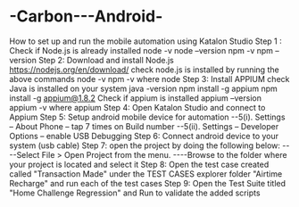 # -Carbon---Android-
How to set up and run the mobile automation using Katalon Studio
Step 1 : Check if Node.js is already installed node -v node –version npm -v npm –version
Step 2: Download and install Node.js https://nodejs.org/en/download/ check node.js is installed by running the above commands node -v npm -v where node
Step 3: Install APPIUM check Java is installed on your system java -version npm install -g appium npm install -g appium@1.8.2 Check if appium is installed appium –version appium -v where appium
Step 4: Open Katalon Studio and connect to Appium
Step 5: Setup android mobile device for automation
--5(i). Settings – About Phone – tap 7 times on Build number
--5(ii). Settings – Developer Options – enable USB Debugging
Step 6: Connect android device to your system (usb cable)
Step 7: open the project by doing the following below:
----Select File > Open Project from the menu. 
----Browse to the folder where your project is located and select it
Step 8: Open the test case created called "Transaction Made" under the TEST CASES explorer folder "Airtime Recharge" and run each of the test cases
Step 9: Open the Test Suite titled "Home Challenge Regression" and Run to validate the added scripts
